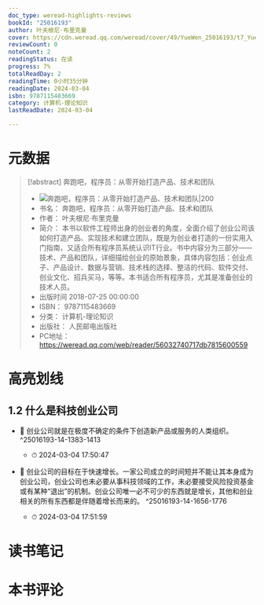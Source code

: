 ```yaml
---
doc_type: weread-highlights-reviews
bookId: "25016193"
author: 叶夫根尼·布里克曼
cover: https://cdn.weread.qq.com/weread/cover/49/YueWen_25016193/t7_YueWen_25016193.jpg
reviewCount: 0
noteCount: 2
readingStatus: 在读
progress: 7%
totalReadDay: 2
readingTime: 0小时35分钟
readingDate: 2024-03-04
isbn: 9787115483669
category: 计算机-理论知识
lastReadDate: 2024-03-04

---
```

# 元数据
> [!abstract] 奔跑吧，程序员：从零开始打造产品、技术和团队
> - ![ 奔跑吧，程序员：从零开始打造产品、技术和团队|200](https://cdn.weread.qq.com/weread/cover/49/YueWen_25016193/t7_YueWen_25016193.jpg)
> - 书名： 奔跑吧，程序员：从零开始打造产品、技术和团队
> - 作者： 叶夫根尼·布里克曼
> - 简介： 本书以软件工程师出身的创业者的角度，全面介绍了创业公司该如何打造产品、实现技术和建立团队，既是为创业者打造的一份实用入门指南，又适合所有程序员系统认识IT行业。书中内容分为三部分——技术、产品和团队，详细描绘创业的原始景象，具体内容包括：创业点子、产品设计、数据与营销、技术栈的选择、整洁的代码、软件交付、创业文化、招兵买马，等等。本书适合所有程序员，尤其是准备创业的技术人员。
> - 出版时间 2018-07-25 00:00:00
> - ISBN： 9787115483669
> - 分类： 计算机-理论知识
> - 出版社： 人民邮电出版社
> - PC地址：https://weread.qq.com/web/reader/56032740717db7815600559

# 高亮划线

## 1.2 什么是科技创业公司


- 📌 创业公司就是在极度不确定的条件下创造新产品或服务的人类组织。  ^25016193-14-1383-1413
    - ⏱ 2024-03-04 17:50:47 

- 📌 创业公司的目标在于快速增长。一家公司成立的时间短并不能让其本身成为创业公司，创业公司也未必要从事科技领域的工作，未必要接受风险投资基金或有某种“退出”的机制。创业公司唯一必不可少的东西就是增长，其他和创业相关的所有东西都是伴随着增长而来的。  ^25016193-14-1656-1776
    - ⏱ 2024-03-04 17:51:59 
# 读书笔记

# 本书评论
